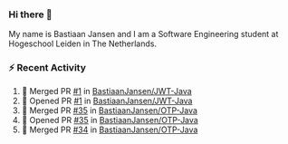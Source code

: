### Hi there 👋

My name is Bastiaan Jansen and I am a Software Engineering student at Hogeschool Leiden in The Netherlands. 

### ⚡ Recent Activity
<!--START_SECTION:activity-->
1. 🎉 Merged PR [#1](https://github.com/BastiaanJansen/JWT-Java/pull/1) in [BastiaanJansen/JWT-Java](https://github.com/BastiaanJansen/JWT-Java)
2. 💪 Opened PR [#1](https://github.com/BastiaanJansen/JWT-Java/pull/1) in [BastiaanJansen/JWT-Java](https://github.com/BastiaanJansen/JWT-Java)
3. 🎉 Merged PR [#35](https://github.com/BastiaanJansen/OTP-Java/pull/35) in [BastiaanJansen/OTP-Java](https://github.com/BastiaanJansen/OTP-Java)
4. 💪 Opened PR [#35](https://github.com/BastiaanJansen/OTP-Java/pull/35) in [BastiaanJansen/OTP-Java](https://github.com/BastiaanJansen/OTP-Java)
5. 🎉 Merged PR [#34](https://github.com/BastiaanJansen/OTP-Java/pull/34) in [BastiaanJansen/OTP-Java](https://github.com/BastiaanJansen/OTP-Java)
<!--END_SECTION:activity-->

<!--
**BastiaanJansen/BastiaanJansen** is a ✨ _special_ ✨ repository because its `README.md` (this file) appears on your GitHub profile.

Here are some ideas to get you started:

- 🔭 I’m currently working on ...
- 🌱 I’m currently learning ...
- 👯 I’m looking to collaborate on ...
- 🤔 I’m looking for help with ...
- 💬 Ask me about ...
- 📫 How to reach me: ...
- 😄 Pronouns: ...
- ⚡ Fun fact: ...
-->
